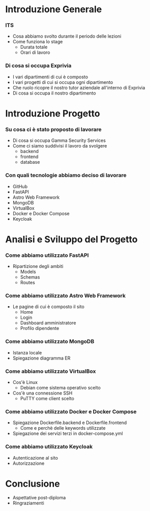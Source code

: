 # Introduzione Generale

### ITS

- Cosa abbiamo svolto durante il periodo delle lezioni
- Come funziona lo stage
  - Durata totale
  - Orari di lavoro

### Di cosa si occupa Exprivia

- I vari dipartimenti di cui è composto
- I vari progetti di cui si occupa ogni dipartimento
- Che ruolo ricopre il nostro tutor aziendale all'interno di Exprivia
- Di cosa si occupa il nostro dipartimento

# Introduzione Progetto

### Su cosa ci è stato proposto di lavorare

- Di cosa si occupa Gamma Security Services
- Come ci siamo suddivisi il lavoro da svolgere
  - backend
  - frontend
  - database

### Con quali tecnologie abbiamo deciso di lavorare

- GitHub
- FastAPI
- Astro Web Framework
- MongoDB
- VirtualBox
- Docker e Docker Compose
- Keycloak

# Analisi e Sviluppo del Progetto

### Come abbiamo utilizzato FastAPI

- Ripartizione degli ambiti
  - Models
  - Schemas
  - Routes

### Come abbiamo utilizzato Astro Web Framework

- Le pagine di cui è composto il sito
  - Home
  - Login
  - Dashboard amministratore
  - Profilo dipendente

### Come abbiamo utilizzato MongoDB

- Istanza locale
- Spiegazione diagramma ER

### Come abbiamo utilizzato VirtualBox

- Cos'è Linux
  - Debian come sistema operativo scelto
- Cos'è una connessione SSH
  - PuTTY come client scelto

### Come abbiamo utilizzato Docker e Docker Compose

- Spiegazione Dockerfile.backend e Dockerfile.frontend
  - Come e perchè delle keywords utilizzate
- Spiegazione dei servizi terzi in docker-compose.yml

### Come abbiamo utilizzato Keycloak

- Autenticazione al sito
- Autorizzazione

# Conclusione

- Aspettative post-diploma
- Ringraziamenti
